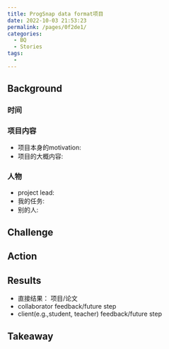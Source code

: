 ```yaml
---
title: ProgSnap data format项目
date: 2022-10-03 21:53:23
permalink: /pages/0f2de1/
categories:
  - BQ
  - Stories
tags:
  - 
---
```

## Background

### 时间

### 项目内容
- 项目本身的motivation:
- 项目的大概内容:

### 人物
- project lead:
- 我的任务:
- 别的人:

## Challenge

## Action

## Results
- 直接结果： 项目/论文
- collaborator feedback/future step
- client(e.g.,student, teacher) feedback/future step

## Takeaway

